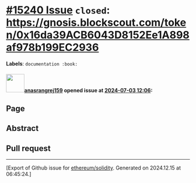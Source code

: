 # [\#15240 Issue](https://github.com/ethereum/solidity/issues/15240) `closed`: https://gnosis.blockscout.com/token/0x16da39ACB6043D8152Ee1A898af978b199EC2936
**Labels**: `documentation :book:`


#### <img src="https://avatars.githubusercontent.com/u/170800069?v=4" width="50">[anasrangrej159](https://github.com/anasrangrej159) opened issue at [2024-07-03 12:06](https://github.com/ethereum/solidity/issues/15240):

## Page

<!--Please link directly to the page which you think has a problem.-->

## Abstract

<!--Please describe in detail what is wrong.-->

## Pull request

<!--Please link to your pull request which resolves this issue.-->





-------------------------------------------------------------------------------



[Export of Github issue for [ethereum/solidity](https://github.com/ethereum/solidity). Generated on 2024.12.15 at 06:45:24.]
